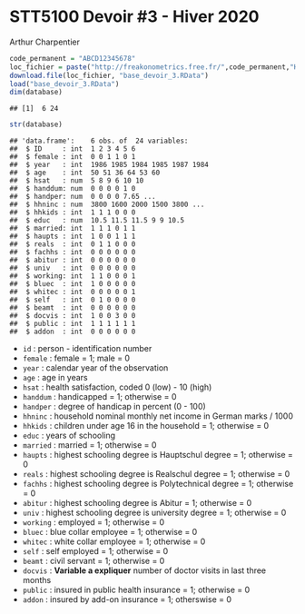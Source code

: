 STT5100 Devoir \#3 - Hiver 2020
================
Arthur Charpentier

``` r
code_permanent = "ABCD12345678"
loc_fichier = paste("http://freakonometrics.free.fr/",code_permanent,"H2020D3.RData",sep="")
download.file(loc_fichier, "base_devoir_3.RData")
load("base_devoir_3.RData")
dim(database)
```

    ## [1]  6 24

``` r
str(database)
```

    ## 'data.frame':    6 obs. of  24 variables:
    ##  $ ID     : int  1 2 3 4 5 6
    ##  $ female : int  0 0 1 1 0 1
    ##  $ year   : int  1986 1985 1984 1985 1987 1984
    ##  $ age    : int  50 51 36 64 53 60
    ##  $ hsat   : num  5 8 9 6 10 10
    ##  $ handdum: num  0 0 0 0 1 0
    ##  $ handper: num  0 0 0 0 7.65 ...
    ##  $ hhninc : num  3800 1600 2000 1500 3800 ...
    ##  $ hhkids : int  1 1 1 0 0 0
    ##  $ educ   : num  10.5 11.5 11.5 9 9 10.5
    ##  $ married: int  1 1 1 0 1 1
    ##  $ haupts : int  1 0 0 1 1 1
    ##  $ reals  : int  0 1 1 0 0 0
    ##  $ fachhs : int  0 0 0 0 0 0
    ##  $ abitur : int  0 0 0 0 0 0
    ##  $ univ   : int  0 0 0 0 0 0
    ##  $ working: int  1 1 0 0 0 1
    ##  $ bluec  : int  1 0 0 0 0 0
    ##  $ whitec : int  0 0 0 0 0 1
    ##  $ self   : int  0 1 0 0 0 0
    ##  $ beamt  : int  0 0 0 0 0 0
    ##  $ docvis : int  1 0 0 3 0 0
    ##  $ public : int  1 1 1 1 1 1
    ##  $ addon  : int  0 0 0 0 0 0

  - `id` : person - identification number
  - `female` : female = 1; male = 0
  - `year` : calendar year of the observation
  - `age` : age in years
  - `hsat` : health satisfaction, coded 0 (low) - 10 (high)
  - `handdum` : handicapped = 1; otherwise = 0
  - `handper` : degree of handicap in percent (0 - 100)
  - `hhninc` : household nominal monthly net income in German marks /
    1000
  - `hhkids` : children under age 16 in the household = 1; otherwise = 0
  - `educ` : years of schooling
  - `married` : married = 1; otherwise = 0
  - `haupts` : highest schooling degree is Hauptschul degree = 1;
    otherwise = 0
  - `reals` : highest schooling degree is Realschul degree = 1;
    otherwise = 0
  - `fachhs` : highest schooling degree is Polytechnical degree = 1;
    otherwise = 0
  - `abitur` : highest schooling degree is Abitur = 1; otherwise = 0
  - `univ` : highest schooling degree is university degree = 1;
    otherwise = 0
  - `working` : employed = 1; otherwise = 0
  - `bluec` : blue collar employee = 1; otherwise = 0
  - `whitec` : white collar employee = 1; otherwise = 0
  - `self` : self employed = 1; otherwise = 0
  - `beamt` : civil servant = 1; otherwise = 0
  - `docvis` : **Variable a expliquer** number of doctor visits in last
    three months
  - `public` : insured in public health insurance = 1; otherwise = 0
  - `addon` : insured by add-on insurance = 1; otherswise = 0
